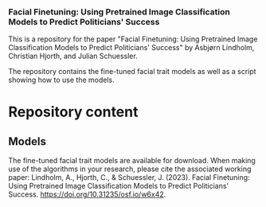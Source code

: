 ### Facial Finetuning: Using Pretrained Image Classification Models to Predict Politicians' Success
This is a repository for the paper "Facial Finetuning: Using Pretrained Image Classification Models to Predict Politicians' Success" by Asbjørn Lindholm, Christian Hjorth, and Julian Schuessler.

The repository contains the fine-tuned facial trait models as well as a script showing how to use the models.

# Repository content


## Models 
The fine-tuned facial trait models are available for download. When making use of the algorithms in your research, please cite the associated working paper:
Lindholm, A., Hjorth, C., & Schuessler, J. (2023). Facial Finetuning: Using Pretrained Image Classification Models to Predict Politicians' Success. https://doi.org/10.31235/osf.io/w6x42.


